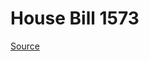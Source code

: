 # House Bill 1573

[Source](http://lawfilesext.leg.wa.gov/biennium/2021-22/Xml/Bills/House%20Bills/1573.xml)